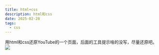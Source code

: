 ```yaml
---
title: html+css
description: html和css
date: 2025-02-28
tags:
  - css
---
```



用html和css还原YouTube的一个页面，后面的工具提示啥的没写，尽量还原吧。
<img src="/code.png">
